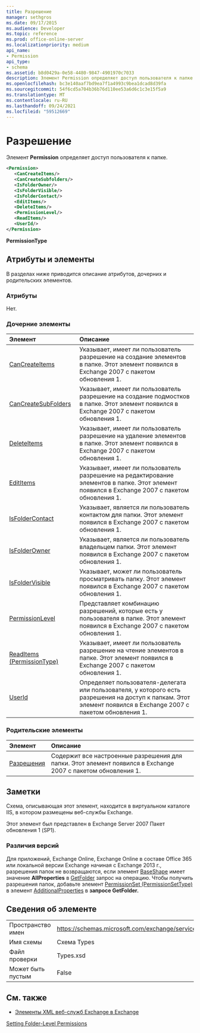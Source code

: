 ```yaml
---
title: Разрешение
manager: sethgros
ms.date: 09/17/2015
ms.audience: Developer
ms.topic: reference
ms.prod: office-online-server
ms.localizationpriority: medium
api_name:
- Permission
api_type:
- schema
ms.assetid: b8d0429a-0e58-4480-9847-4901970c7033
description: Элемент Permission определяет доступ пользователя к папке.
ms.openlocfilehash: bc3e140aaf7bd9ea7f1a4993c9bea1dcad8d39fa
ms.sourcegitcommit: 54f6cd5a704b36b76d110ee53a6d6c1c3e15f5a9
ms.translationtype: MT
ms.contentlocale: ru-RU
ms.lasthandoff: 09/24/2021
ms.locfileid: "59512669"
---
```

# <a name="permission"></a>Разрешение

Элемент **Permission** определяет доступ пользователя к папке. 
  
```XML
<Permission>
   <CanCreateItems/>
   <CanCreateSubfolders/>
   <IsFolderOwner/>
   <IsFolderVisible/>
   <IsFolderContact/>
   <EditItems/>
   <DeleteItems/>
   <PermissionLevel/>
   <ReadItems/>
   <UserId/>
</Permission>
```

 **PermissionType**
## <a name="attributes-and-elements"></a>Атрибуты и элементы

В разделах ниже приводится описание атрибутов, дочерних и родительских элементов.
  
### <a name="attributes"></a>Атрибуты

Нет.
  
### <a name="child-elements"></a>Дочерние элементы

|**Элемент**|**Описание**|
|:-----|:-----|
|[CanCreateItems](cancreateitems.md) <br/> |Указывает, имеет ли пользователь разрешение на создание элементов в папке. Этот элемент появился в Exchange 2007 с пакетом обновления 1.  <br/> |
|[CanCreateSubFolders](cancreatesubfolders.md) <br/> |Указывает, имеет ли пользователь разрешение на создание подмостков в папке. Этот элемент появился в Exchange 2007 с пакетом обновления 1.  <br/> |
|[DeleteItems](deleteitems.md) <br/> |Указывает, имеет ли пользователь разрешение на удаление элементов в папке. Этот элемент появился в Exchange 2007 с пакетом обновления 1.  <br/> |
|[EditItems](edititems.md) <br/> |Указывает, имеет ли пользователь разрешение на редактирование элементов в папке. Этот элемент появился в Exchange 2007 с пакетом обновления 1.  <br/> |
|[IsFolderContact](isfoldercontact.md) <br/> |Указывает, является ли пользователь контактом для папки. Этот элемент появился в Exchange 2007 с пакетом обновления 1.  <br/> |
|[IsFolderOwner](isfolderowner.md) <br/> |Указывает, является ли пользователь владельцем папки. Этот элемент появился в Exchange 2007 с пакетом обновления 1.  <br/> |
|[IsFolderVisible](isfoldervisible.md) <br/> |Указывает, может ли пользователь просматривать папку. Этот элемент появился в Exchange 2007 с пакетом обновления 1.  <br/> |
|[PermissionLevel](permissionlevel.md) <br/> |Представляет комбинацию разрешений, которые есть у пользователя в папке. Этот элемент появился в Exchange 2007 с пакетом обновления 1.  <br/> |
|[ReadItems (PermissionType)](readitems-permissiontype.md) <br/> |Указывает, имеет ли пользователь разрешение на чтение элементов в папке. Этот элемент появился в Exchange 2007 с пакетом обновления 1.  <br/> |
|[UserId](userid.md) <br/> |Определяет пользователя-делегата или пользователя, у которого есть разрешения на доступ к папкам. Этот элемент появился в Exchange 2007 с пакетом обновления 1.  <br/> |
   
### <a name="parent-elements"></a>Родительские элементы

|**Элемент**|**Описание**|
|:-----|:-----|
|[Разрешения](permissions.md) <br/> |Содержит все настроенные разрешения для папки. Этот элемент появился в Exchange 2007 с пакетом обновления 1.  <br/> |
   
## <a name="remarks"></a>Заметки

Схема, описывающая этот элемент, находится в виртуальном каталоге IIS, в котором размещены веб-службы Exchange.
  
Этот элемент был представлен в Exchange Server 2007 Пакет обновления 1 (SP1).
  
### <a name="version-differences"></a>Различия версий

Для приложений, Exchange Online, Exchange Online в составе Office 365 или локальной версии Exchange начиная с Exchange 2013 г., разрешения папок не возвращаются, если элемент [BaseShape](baseshape.md) имеет значение **AllProperties** в [GetFolder](getfolder-operation.md) запрос на операцию. Чтобы получить разрешения папок, добавьте элемент [PermissionSet (PermissionSetType)](permissionset-permissionsettype.md) в элемент [AdditionalProperties](additionalproperties.md) в **запросе GetFolder.** 
  
## <a name="element-information"></a>Сведения об элементе

|||
|:-----|:-----|
|Пространство имен  <br/> |https://schemas.microsoft.com/exchange/services/2006/types  <br/> |
|Имя схемы  <br/> |Схема Types  <br/> |
|Файл проверки  <br/> |Types.xsd  <br/> |
|Может быть пустым  <br/> |False  <br/> |
   
## <a name="see-also"></a>См. также



- [Элементы XML веб-служб Exchange в Exchange](ews-xml-elements-in-exchange.md)


[Setting Folder-Level Permissions](https://msdn.microsoft.com/library/c7530e86-5112-401c-b10a-9c054ae59f07%28Office.15%29.aspx)

